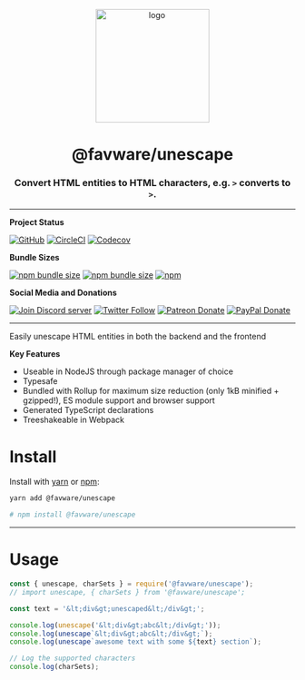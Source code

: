 <div align="center">
  <p>
  <a href="https://favware.tech/unescape"><img src="https://storage.googleapis.com/data-sunlight-146313.appspot.com/website-project-icons/unescape.png" height="200" alt="logo"/></a>
  </p>

  <p>
<h1> @favware/unescape</h1>
<h3> Convert HTML entities to HTML characters, e.g. <code>&gt;</code> converts to <code>></code>.</h3>
  </p>
</div>

---

**Project Status**

[![GitHub](https://img.shields.io/github/license/favware/node-packages?logo=github&style=flat-square)](https://github.com/favware/node-packages/blob/master/LICENSE.md)
[![CircleCI](https://img.shields.io/circleci/build/github/favware/node-packages?logo=circleci&style=flat-square)](https://circleci.com/gh/favware/node-packages/tree/master)
[![Codecov](https://img.shields.io/codecov/c/github/favware/node-packages?logo=codecov&style=flat-square)](https://codecov.io/gh/favware/node-packages)

**Bundle Sizes**

[![npm bundle size](https://img.shields.io/bundlephobia/min/@favware/unescape?label=unescape%20-%20minified&logo=webpack&style=flat-square)](https://bundlephobia.com/result?p=@favware/unescape)
[![npm bundle size](https://img.shields.io/bundlephobia/minzip/@favware/unescape?label=unescape%20-%20minzipped&logo=webpack&style=flat-square)](https://bundlephobia.com/result?p=@favware/unescape)
[![npm](https://img.shields.io/npm/v/@favware/unescape?color=crimson&label=unescape%20version&logo=npm&style=flat-square)](https://www.npmjs.com/package/@favware/unescape)

**Social Media and Donations**

[![Join Discord server](https://img.shields.io/discord/512303595966824458?color=697EC4&label=Join%20Discord%20Server&logo=discord&logoColor=FDFEFE&style=flat-square)](https://favware.tech/redirect/server)
[![Twitter Follow](https://img.shields.io/twitter/follow/favna_?label=Follow%20@Favna_&logo=twitter&colorB=1DA1F2&style=flat-square)](https://twitter.com/Favna_/follow)
[![Patreon Donate](https://img.shields.io/badge/patreon-donate-brightgreen.svg?label=Donate%20with%20Patreon&logo=patreon&colorB=F96854&style=flat-square&link=https://www.patreon.com/bePatron?u=9336537)](https://www.patreon.com/bePatron?u=9336537)
[![PayPal Donate](https://img.shields.io/badge/paypal-donate-brightgreen.svg?label=Donate%20with%20Paypal&logo=paypal&colorB=00457C&style=flat-square&link=https://www.paypal.com/cgi-bin/webscr?cmd=_s-xclick&hosted_button_id=XMAYCF9SDHZ34)](https://www.patreon.com/bePatron?u=9336537)

---

Easily unescape HTML entities in both the backend and the frontend

**Key Features**
- Useable in NodeJS through package manager of choice
- Typesafe
- Bundled with Rollup for maximum size reduction (only 1kB minified + gzipped!), ES module support and browser support
- Generated TypeScript declarations
- Treeshakeable in Webpack

# Install

Install with [yarn](https://yarnpkg.com) or [npm](https://www.npmjs.com/):

```sh
yarn add @favware/unescape

# npm install @favware/unescape
```

* * *

# Usage

```js
const { unescape, charSets } = require('@favware/unescape');
// import unescape, { charSets } from '@favware/unescape';

const text = '&lt;div&gt;unescaped&lt;/div&gt;';

console.log(unescape('&lt;div&gt;abc&lt;/div&gt;'));
console.log(unescape`&lt;div&gt;abc&lt;/div&gt;`);
console.log(unescape`awesome text with some ${text} section`);

// Log the supported characters
console.log(charSets);
```
